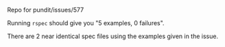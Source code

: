 Repo for pundit/issues/577

Running `rspec` should give you "5 examples, 0 failures".

There are 2 near identical spec files using the examples given in the issue.
